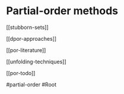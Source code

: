 # Partial-order methods

[[stubborn-sets]]

[[dpor-approaches]]

[[por-literature]]

[[unfolding-techniques]]

[[por-todo]]

#partial-order
#Root